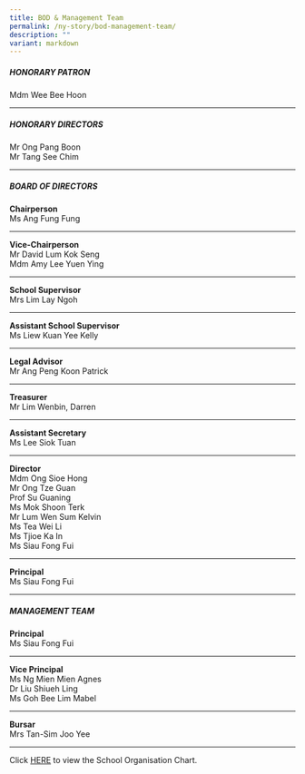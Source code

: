 ```yaml
---
title: BOD & Management Team
permalink: /ny-story/bod-management-team/
description: ""
variant: markdown
---
```

##### HONORARY PATRON

Mdm Wee Bee Hoon

* * *

##### HONORARY DIRECTORS

Mr Ong Pang Boon  
Mr Tang See Chim

* * *

##### BOARD OF DIRECTORS

**Chairperson**  
Ms Ang Fung Fung

* * *

**Vice-Chairperson**  
Mr David Lum Kok Seng  
Mdm Amy Lee Yuen Ying

* * *

**School Supervisor**  
Mrs Lim Lay Ngoh

* * *

**Assistant School Supervisor**  
Ms Liew Kuan Yee Kelly

* * *

**Legal Advisor**  
Mr Ang Peng Koon Patrick

* * *

**Treasurer**  
Mr Lim Wenbin, Darren

* * *

**Assistant Secretary**  
Ms Lee Siok Tuan

* * *

**Director**  
Mdm Ong Sioe Hong  
Mr Ong Tze Guan  
Prof Su Guaning  
Ms Mok Shoon Terk  
Mr Lum Wen Sum Kelvin  
Ms Tea Wei Li  
Ms Tjioe Ka In  
Ms Siau Fong Fui

* * *

**Principal**  
Ms Siau Fong Fui

* * *

##### MANAGEMENT TEAM

**Principal**  
Ms Siau Fong Fui

* * *

**Vice Principal**  
Ms Ng Mien Mien Agnes  
Dr Liu Shiueh Ling  
Ms Goh Bee Lim Mabel

* * *

**Bursar**  
Mrs Tan-Sim Joo Yee

* * *

Click [HERE](/images.orgchart2021.png) to view the School Organisation Chart.

